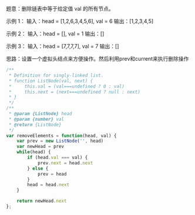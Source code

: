 题意：删除链表中等于给定值 val 的所有节点。

示例 1：
输入：head = [1,2,6,3,4,5,6], val = 6
输出：[1,2,3,4,5]

示例 2：
输入：head = [], val = 1
输出：[]

示例 3：
输入：head = [7,7,7,7], val = 7
输出：[]


思路：设置一个虚拟头结点来方便操作。然后利用prev和current来执行删除操作

```javascript
/**
 * Definition for singly-linked list.
 * function ListNode(val, next) {
 *     this.val = (val===undefined ? 0 : val)
 *     this.next = (next===undefined ? null : next)
 * }
 */
/**
 * @param {ListNode} head
 * @param {number} val
 * @return {ListNode}
 */
var removeElements = function(head, val) {
    var prev = new ListNode('', head)
    var newHead = prev
    while(head) {
        if (head.val === val) {
            prev.next = head.next
        } else {
            prev = head
        }
        head = head.next
    }

    return newHead.next
};
```